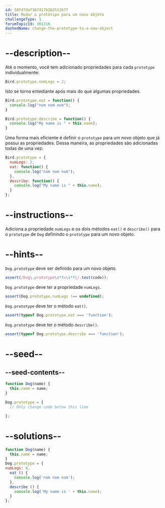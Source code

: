 ```yaml
---
id: 587d7daf367417b2b2512b7f
title: Mudar o protótipo para um novo objeto
challengeType: 1
forumTopicId: 301316
dashedName: change-the-prototype-to-a-new-object
---
```


# --description--

Até o momento, você tem adicionado propriedades para cada `prototype` individualmente:

```js
Bird.prototype.numLegs = 2;
```

Isto se torna entediante após mais do que algumas propriedades.

```js
Bird.prototype.eat = function() {
  console.log("nom nom nom");
}

Bird.prototype.describe = function() {
  console.log("My name is " + this.name);
}
```

Uma forma mais eficiente é definir o `prototype` para um novo objeto que já possui as propriedades. Dessa maneira, as propriedades são adicionadas todas de uma vez:

```js
Bird.prototype = {
  numLegs: 2, 
  eat: function() {
    console.log("nom nom nom");
  },
  describe: function() {
    console.log("My name is " + this.name);
  }
};
```

# --instructions--

Adiciona a propriedade `numLegs` e os dois métodos `eat()` e `describe()` para o `prototype` de `Dog` definindo o `prototype` para um novo objeto.

# --hints--

`Dog.prototype` deve ser definido para um novo objeto.

```js
assert(/Dog\.prototype\s*?=\s*?{/.test(code));
```

`Dog.prototype` deve ter a propriedade `numLegs`.

```js
assert(Dog.prototype.numLegs !== undefined);
```

`Dog.prototype` deve ter o método `eat()`.

```js
assert(typeof Dog.prototype.eat === 'function');
```

`Dog.prototype` deve ter o método `describe()`.

```js
assert(typeof Dog.prototype.describe === 'function');
```

# --seed--

## --seed-contents--

```js
function Dog(name) {
  this.name = name;
}

Dog.prototype = {
  // Only change code below this line

};
```

# --solutions--

```js
function Dog(name) {
  this.name = name;
}
Dog.prototype = {
numLegs: 4,
  eat () {
    console.log('nom nom nom');
  },
  describe () {
    console.log('My name is ' + this.name);
  }
};
```
